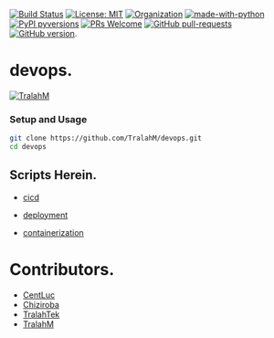 [![Build Status](https://travis-ci.com/TralahM/devops.svg?branch=master)](https://travis-ci.com/TralahM/devops)
[![License: MIT](https://img.shields.io/badge/License-MIT-red.svg)](https://opensource.org/licenses/MIT)
[![Organization](https://img.shields.io/badge/Org-TralahTek-blue.svg)](https://github.com/TralahTek)
[![made-with-python](https://img.shields.io/badge/Made%20with-Python-1f425f.svg)](https://www.python.org/)
[![PyPI pyversions](https://img.shields.io/pypi/pyversions/ansicolortags.svg)](https://pypi.python.org/pypi/ansicolortags/)
[![PRs Welcome](https://img.shields.io/badge/PRs-welcome-brightgreen.svg?style=flat-square)](https://github.com/TralahM/pull/)
[![GitHub pull-requests](https://img.shields.io/github/issues-pr/Naereen/StrapDown.js.svg)](https://gitHub.com/TralahM/devops/pull/)
[![GitHub version](https://badge.fury.io/gh/Naereen%2FStrapDown.js.svg)](https://github.com/TralahM/devops).

# devops.


[![TralahM](https://img.shields.io/badge/Author-TralahM-cyan.svg?style=for-the-badge)](https://github.com/TralahM)

### Setup and Usage

```Bash
git clone https://github.com/TralahM/devops.git
cd devops
```

## Scripts Herein.
* [cicd](https://github.com/TralahM/devops/blob/master/cicd)

* [deployment](https://github.com/TralahM/devops/blob/master/deployment)

* [containerization](https://github.com/TralahM/devops/blob/master/containerization)


# Contributors.

* [CentLuc](https://github.com/CentLuc)
* [Chiziroba](https://github.com/Chiziroba)
* [TralahTek](https://github.com/TralahTek)
* [TralahM](https://github.com/TralahM)
